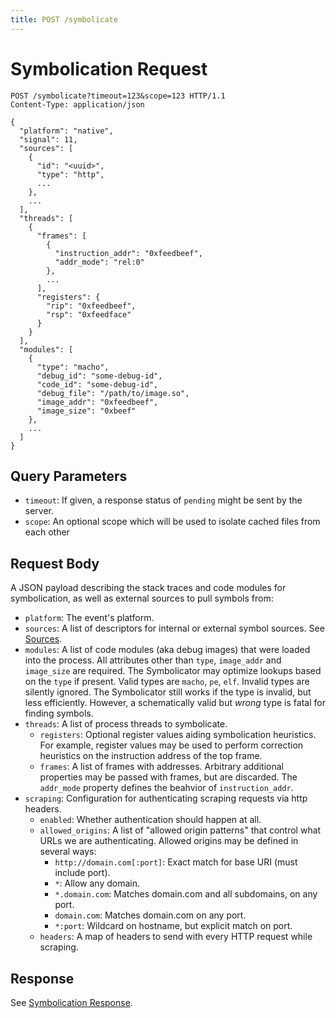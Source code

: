 ```yaml
---
title: POST /symbolicate
---
```


# Symbolication Request

```http
POST /symbolicate?timeout=123&scope=123 HTTP/1.1
Content-Type: application/json

{
  "platform": "native",
  "signal": 11,
  "sources": [
    {
      "id": "<uuid>",
      "type": "http",
      ...
    },
    ...
  ],
  "threads": [
    {
      "frames": [
        {
          "instruction_addr": "0xfeedbeef",
          "addr_mode": "rel:0"
        },
        ...
      ],
      "registers": {
        "rip": "0xfeedbeef",
        "rsp": "0xfeedface"
      }
    }
  ],
  "modules": [
    {
      "type": "macho",
      "debug_id": "some-debug-id",
      "code_id": "some-debug-id",
      "debug_file": "/path/to/image.so",
      "image_addr": "0xfeedbeef",
      "image_size": "0xbeef"
    },
    ...
  ]
}
```

## Query Parameters

- `timeout`: If given, a response status of `pending` might be sent by the
  server.
- `scope`: An optional scope which will be used to isolate cached files from
  each other

## Request Body

A JSON payload describing the stack traces and code modules for symbolication,
as well as external sources to pull symbols from:

- `platform`: The event's platform.
- `sources`: A list of descriptors for internal or external symbol sources. See
  [Sources](index.md).
- `modules`: A list of code modules (aka debug images) that were loaded into the
  process. All attributes other than `type`, `image_addr` and `image_size` are
  required. The Symbolicator may optimize lookups based on the `type` if present.
  Valid types are `macho`, `pe`, `elf`. Invalid types are silently ignored. The
  Symbolicator still works if the type is invalid, but less efficiently. However,
  a schematically valid but _wrong_ type is fatal for finding symbols.
- `threads`: A list of process threads to symbolicate.
  - `registers`: Optional register values aiding symbolication heuristics. For
    example, register values may be used to perform correction heuristics on the
    instruction address of the top frame.
  - `frames`: A list of frames with addresses. Arbitrary additional properties
    may be passed with frames, but are discarded. The `addr_mode` property
    defines the beahvior of `instruction_addr`.
- `scraping`: Configuration for authenticating scraping requests via http headers.
  - `enabled`: Whether authentication should happen at all.
  - `allowed_origins`: A list of "allowed origin patterns" that control what
    URLs we are authenticating. Allowed origins may be defined in several ways:
    - `http://domain.com[:port]`: Exact match for base URI (must include port).
    - `*`: Allow any domain.
    - `*.domain.com`: Matches domain.com and all subdomains, on any port.
    - `domain.com`: Matches domain.com on any port.
    - `*:port`: Wildcard on hostname, but explicit match on port.
  - `headers`: A map of headers to send with every HTTP request while scraping.

## Response

See [Symbolication Response](response.md).
